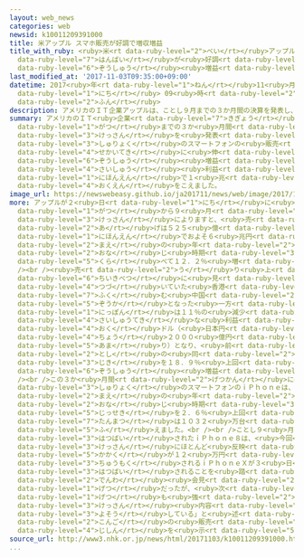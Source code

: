 ```yaml
---
layout: web_news
categories: web
newsid: k10011209391000
title: 米アップル スマホ販売が好調で増収増益
title_with_ruby: <ruby>米<rt data-ruby-level="2">べい</rt></ruby>アップル スマホ<ruby>販売<rt
  data-ruby-level="7">はんばい</rt></ruby>が<ruby>好調<rt data-ruby-level="4">こうちょう</rt></ruby>で<ruby>増収<rt
  data-ruby-level="6">ぞうしゅう</rt></ruby><ruby>増益<rt data-ruby-level="5">ぞうえき</rt></ruby>
last_modified_at: '2017-11-03T09:35:00+09:00'
datetime: 2017<ruby>年<rt data-ruby-level="1">ねん</rt></ruby>11<ruby>月<rt data-ruby-level="1">がつ</rt></ruby>03<ruby>日<rt
  data-ruby-level="1">にち</rt></ruby> 09<ruby>時<rt data-ruby-level="2">じ</rt></ruby>35<ruby>分<rt
  data-ruby-level="2">ふん</rt></ruby>
description: アメリカのＩＴ企業アップルは、ことし９月までの３か月間の決算を発表し、主力のスマートフォンの販売が世界的に伸びたことなどから増収増益となり、最終利益は日本円で１兆２０００億円をこえました。
summary: アメリカのＩＴ<ruby>企業<rt data-ruby-level="7">きぎょう</rt></ruby>アップルは、ことし９<ruby>月<rt
  data-ruby-level="1">がつ</rt></ruby>までの３か<ruby>月間<rt data-ruby-level="2">げつかん</rt></ruby>の<ruby>決算<rt
  data-ruby-level="3">けっさん</rt></ruby>を<ruby>発表<rt data-ruby-level="3">はっぴょう</rt></ruby>し、<ruby>主力<rt
  data-ruby-level="3">しゅりょく</rt></ruby>のスマートフォンの<ruby>販売<rt data-ruby-level="7">はんばい</rt></ruby>が<ruby>世界的<rt
  data-ruby-level="4">せかいてき</rt></ruby>に<ruby>伸<rt data-ruby-level="7">の</rt></ruby>びたことなどから<ruby>増収<rt
  data-ruby-level="6">ぞうしゅう</rt></ruby><ruby>増益<rt data-ruby-level="5">ぞうえき</rt></ruby>となり、<ruby>最終<rt
  data-ruby-level="4">さいしゅう</rt></ruby><ruby>利益<rt data-ruby-level="5">りえき</rt></ruby>は<ruby>日本円<rt
  data-ruby-level="1">にほんえん</rt></ruby>で１<ruby>兆<rt data-ruby-level="4">ちょう</rt></ruby>２０００<ruby>億円<rt
  data-ruby-level="4">おくえん</rt></ruby>をこえました。
image_url: https://newswebeasy.github.io/ja201711/news/web/image/2017/11/03/K10011209391_1711030835_1711030835_01_02.jpg
more: アップルが２<ruby>日<rt data-ruby-level="1">にち</rt></ruby>に<ruby>発表<rt data-ruby-level="3">はっぴょう</rt></ruby>した、ことし７<ruby>月<rt
  data-ruby-level="1">がつ</rt></ruby>から９<ruby>月<rt data-ruby-level="1">がつ</rt></ruby>までの<ruby>決算<rt
  data-ruby-level="3">けっさん</rt></ruby>によりますと、<ruby>売<rt data-ruby-level="2">う</rt></ruby>り<ruby>上<rt
  data-ruby-level="2">あ</rt></ruby>げは５２５<ruby>億<rt data-ruby-level="4">おく</rt></ruby>ドル（<ruby>日本円<rt
  data-ruby-level="1">にほんえん</rt></ruby>でおよそ６<ruby>兆円<rt data-ruby-level="4">ちょうえん</rt></ruby>）となり、<ruby>前<rt
  data-ruby-level="2">まえ</rt></ruby>の<ruby>年<rt data-ruby-level="2">とし</rt></ruby>の<ruby>同<rt
  data-ruby-level="2">おな</rt></ruby>じ<ruby>時期<rt data-ruby-level="3">じき</rt></ruby>と<ruby>比<rt
  data-ruby-level="5">くら</rt></ruby>べて１２．２％<ruby>増<rt data-ruby-level="5">ふ</rt></ruby>えました。<br
  /><br /><ruby>売<rt data-ruby-level="2">う</rt></ruby>り<ruby>上<rt data-ruby-level="2">あ</rt></ruby>げを<ruby>地域別<rt
  data-ruby-level="6">ちいきべつ</rt></ruby>に<ruby>見<rt data-ruby-level="1">み</rt></ruby>ると、これまでマイナスが<ruby>続<rt
  data-ruby-level="4">つづ</rt></ruby>いていた<ruby>香港<rt data-ruby-level="8">ほんこん</rt></ruby>などを<ruby>含<rt
  data-ruby-level="7">ふく</rt></ruby>む<ruby>中国<rt data-ruby-level="2">ちゅうごく</rt></ruby>で１２％の<ruby>増加<rt
  data-ruby-level="5">ぞうか</rt></ruby>となった<ruby>一方<rt data-ruby-level="2">いっぽう</rt></ruby>で、<ruby>日本<rt
  data-ruby-level="1">にっぽん</rt></ruby>は１１％の<ruby>減少<rt data-ruby-level="5">げんしょう</rt></ruby>となりました。<ruby>最終的<rt
  data-ruby-level="4">さいしゅうてき</rt></ruby>な<ruby>利益<rt data-ruby-level="5">りえき</rt></ruby>は１０７<ruby>億<rt
  data-ruby-level="4">おく</rt></ruby>ドル（<ruby>日本円<rt data-ruby-level="1">にほんえん</rt></ruby>で１<ruby>兆<rt
  data-ruby-level="4">ちょう</rt></ruby>２０００<ruby>億円<rt data-ruby-level="4">おくえん</rt></ruby><ruby>余<rt
  data-ruby-level="5">あま</rt></ruby>り）となり、<ruby>前<rt data-ruby-level="2">まえ</rt></ruby>の<ruby>年<rt
  data-ruby-level="2">とし</rt></ruby>の<ruby>同<rt data-ruby-level="2">おな</rt></ruby>じ<ruby>時期<rt
  data-ruby-level="3">じき</rt></ruby>を１８．９％<ruby>上回<rt data-ruby-level="2">うわまわ</rt></ruby>って<ruby>増収<rt
  data-ruby-level="6">ぞうしゅう</rt></ruby><ruby>増益<rt data-ruby-level="5">ぞうえき</rt></ruby>となりました。<br
  /><br />この３か<ruby>月間<rt data-ruby-level="2">げつかん</rt></ruby>に<ruby>販売<rt data-ruby-level="7">はんばい</rt></ruby>された<ruby>主力<rt
  data-ruby-level="3">しゅりょく</rt></ruby>のスマートフォンのｉＰｈｏｎｅは、４６６７<ruby>万台<rt data-ruby-level="2">まんだい</rt></ruby>で<ruby>前<rt
  data-ruby-level="2">まえ</rt></ruby>の<ruby>年<rt data-ruby-level="2">とし</rt></ruby>の<ruby>同<rt
  data-ruby-level="2">おな</rt></ruby>じ<ruby>時期<rt data-ruby-level="3">じき</rt></ruby>の<ruby>実績<rt
  data-ruby-level="5">じっせき</rt></ruby>を２．６％<ruby>上回<rt data-ruby-level="2">うわまわ</rt></ruby>ったほか、タブレット<ruby>端末<rt
  data-ruby-level="7">たんまつ</rt></ruby>は１０３２<ruby>万台<rt data-ruby-level="2">まんだい</rt></ruby>で１１．４％<ruby>増<rt
  data-ruby-level="5">ふ</rt></ruby>えました。<br /><br />ことし９<ruby>月下旬<rt data-ruby-level="7">がつげじゅん</rt></ruby>に<ruby>発売<rt
  data-ruby-level="3">はつばい</rt></ruby>されたｉＰｈｏｎｅ８は、<ruby>今回<rt data-ruby-level="2">こんかい</rt></ruby>の<ruby>決算<rt
  data-ruby-level="3">けっさん</rt></ruby>にほとんど<ruby>反映<rt data-ruby-level="6">はんえい</rt></ruby>されていないほか、<ruby>価格<rt
  data-ruby-level="5">かかく</rt></ruby>が１２<ruby>万円<rt data-ruby-level="2">まんえん</rt></ruby>をこえることで<ruby>注目<rt
  data-ruby-level="3">ちゅうもく</rt></ruby>されるｉＰｈｏｎｅＸが３<ruby>日<rt data-ruby-level="1">にち</rt></ruby>に<ruby>発売<rt
  data-ruby-level="3">はつばい</rt></ruby>されることを<ruby>踏<rt data-ruby-level="7">ふ</rt></ruby>まえて、アップルのティム・クックＣＥＯは<ruby>電話<rt
  data-ruby-level="2">でんわ</rt></ruby><ruby>会見<rt data-ruby-level="2">かいけん</rt></ruby>で「すばらしい３か<ruby>月<rt
  data-ruby-level="1">げつ</rt></ruby>だったが、<ruby>次<rt data-ruby-level="3">つぎ</rt></ruby>の３か<ruby>月<rt
  data-ruby-level="1">げつ</rt></ruby>も<ruby>強<rt data-ruby-level="2">つよ</rt></ruby>い<ruby>決算<rt
  data-ruby-level="3">けっさん</rt></ruby><ruby>内容<rt data-ruby-level="5">ないよう</rt></ruby>となると<ruby>予想<rt
  data-ruby-level="3">よそう</rt></ruby>している」と<ruby>述<rt data-ruby-level="5">の</rt></ruby>べ、<ruby>今後<rt
  data-ruby-level="2">こんご</rt></ruby>の<ruby>販売<rt data-ruby-level="7">はんばい</rt></ruby>にも<ruby>自信<rt
  data-ruby-level="4">じしん</rt></ruby>を<ruby>示<rt data-ruby-level="5">しめ</rt></ruby>しました。
source_url: http://www3.nhk.or.jp/news/html/20171103/k10011209391000.html
...
```

